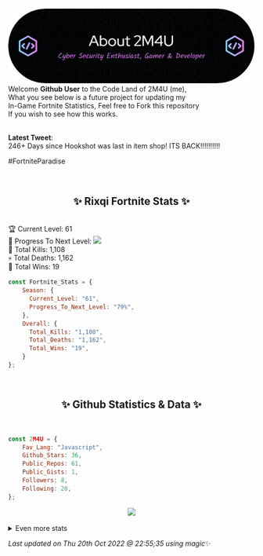 
  ![Header](./src/github-banner.png)
  <br>
  Welcome **Github User** to the Code Land of 2M4U (me),<br>
  What you see below is a future project for updating my<br>
  In-Game Fortnite Statistics, Feel free to Fork this repository<br>
  If you wish to see how this works.
  <br><br>
  
  <b>Latest Tweet</b>: <br>246+ Days since Hookshot was last in item shop!
ITS BACK!!!!!!!!!!

#FortniteParadise
 
  <br><h2 align="center"> ✨ Rixqi Fortnite Stats ✨</h2><br>
  🏆 Current Level: 61<br>
  🎉 Progress To Next Level: ![](https://geps.dev/progress/79)<br>
  🎯 Total Kills: 1,108<br>
  💀 Total Deaths: 1,162<br>
  👑 Total Wins: 19<br>

```js
const Fortnite_Stats = {
    Season: {    
      Current_Level: "61",
      Progress_To_Next_Level: "79%",
    },
    Overall: {
      Total_Kills: "1,108",
      Total_Deaths: "1,162",
      Total_Wins: "19",
    }
}; 
```


<br><h2 align="center"> ✨ Github Statistics & Data ✨</h2><br>

```js
const 2M4U = {
    Fav_Lang: "Javascript",
    Github_Stars: 36,
    Public_Repos: 61,
    Public_Gists: 1,
    Followers: 8,
    Following: 20,
}; 
```

<p align="center">
<img src="https://github-readme-streak-stats.herokuapp.com/?user=2M4U&theme=tokyonight">
</p>
<details>
  <summary>
      Even more stats
  </summary>
  <p align="center">
    <img src="https://github-profile-trophy.vercel.app/?username=2M4U&theme=dracula">
    <img src="https://github-readme-stats.vercel.app/api?username=2M4U&theme=tokyonight&count_private=true&show_icons=true&include_all_commits=true">
  </p>
</details>

<!-- Last updated on Thu Oct 20 2022 22:55:35 GMT+0000 (Coordinated Universal Time) ;-;-->
<i>Last updated on  Thu 20th Oct 2022 @ 22:55;35 using magic</i>✨